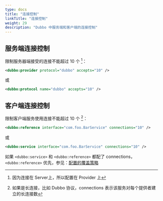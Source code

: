 ```yaml
---
type: docs
title: "连接控制"
linkTitle: "连接控制"
weight: 29
description: "Dubbo 中服务端和客户端的连接控制"
---
```


## 服务端连接控制

限制服务器端接受的连接不能超过 10 个 [^1]：

```xml
<dubbo:provider protocol="dubbo" accepts="10" />
```

或

```xml
<dubbo:protocol name="dubbo" accepts="10" />
```

## 客户端连接控制

限制客户端服务使用连接不能超过 10 个 [^2]：

```xml
<dubbo:reference interface="com.foo.BarService" connections="10" />
```

或

```xml
<dubbo:service interface="com.foo.BarService" connections="10" />
```

如果 `<dubbo:service>` 和 `<dubbo:reference>` 都配了 connections，`<dubbo:reference>` 优先，参见：[配置的覆盖策略](../../../reference-manual/config/principle/)

[^1]: 因为连接在 Server上，所以配置在 Provider 上
[^2]: 如果是长连接，比如 Dubbo 协议，connections 表示该服务对每个提供者建立的长连接数

